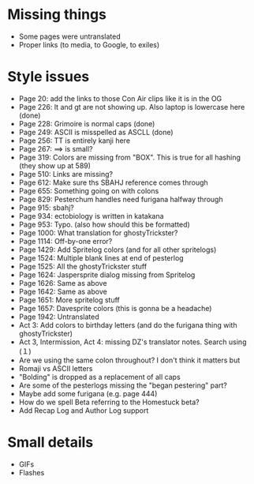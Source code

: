 # Missing things
* Some pages were untranslated
* Proper links (to media, to Google, to exiles)

# Style issues
* Page 20: add the links to those Con Air clips like it is in the OG
* Page 226: lt and gt are not showing up. Also laptop is lowercase here (done)
* Page 228: Grimoire is normal caps (done)
* Page 249: ASCII is misspelled as ASCLL (done)
* Page 256: TT is entirely kanji here
* Page 267: ==> is small?
* Page 319: Colors are missing from "BOX". This is true for all hashing (they show up at 589)
* Page 510: Links are missing?
* Page 612: Make sure ths SBAHJ reference comes through
* Page 655: Something going on with colons
* Page 829: Pesterchum handles need furigana halfway through
* Page 915: sbahj?
* Page 934: ectobiology is written in katakana
* Page 953: Typo. (also how should this be formatted)
* Page 1000: What translation for ghostyTrickster?
* Page 1114: Off-by-one error?
* Page 1429: Add Spritelog colors (and for all other spritelogs)
* Page 1524: Multiple blank lines at end of pesterlog
* Page 1525: All the ghostyTrickster stuff
* Page 1624: Jaspersprite dialog missing from Spritelog
* Page 1626: Same as above
* Page 1642: Same as above
* Page 1651: More spritelog stuff
* Page 1657: Davesprite colors (this is gonna be a headache)
* Page 1942: Untranslated
* Act 3: Add colors to birthday letters (and do the furigana thing with ghostyTrickster)
* Act 3, Intermission, Act 4: missing DZ's translator notes. Search using (１)
* Are we using the same colon throughout? I don't think it matters but
* Romaji vs ASCII letters
* "Bolding" is dropped as a replacement of all caps
* Are some of the pesterlogs missing the "began pestering" part?
* Maybe add some furigana (e.g. page 444)
* How do we spell Beta referring to the Homestuck beta?
* Add Recap Log and Author Log support

# Small details
* GIFs
* Flashes
